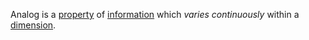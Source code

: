 Analog is a [property](https://github.com/gcassel/Modular-Organization-Terminology/blob/master/terms/property.md) of [information](https://github.com/gcassel/Modular-Organization-Terminology/blob/master/terms/information.md) which *varies* *continuously* within a [dimension](https://github.com/gcassel/Modular-Organization-Terminology/blob/master/terms/dimension.md).
